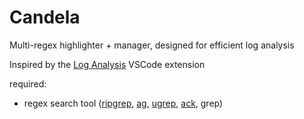 # Candela

Multi-regex highlighter + manager, designed for efficient log analysis

Inspired by the [Log
Analysis](https://marketplace.visualstudio.com/items?itemName=XinyaYang0506.log-analysis) VSCode
extension

required:

* regex search tool ([ripgrep](https://github.com/BurntSushi/ripgrep),
[ag](https://github.com/ggreer/the_silver_searcher), [ugrep](https://github.com/Genivia/ugrep),
[ack](https://beyondgrep.com/install/), grep)

